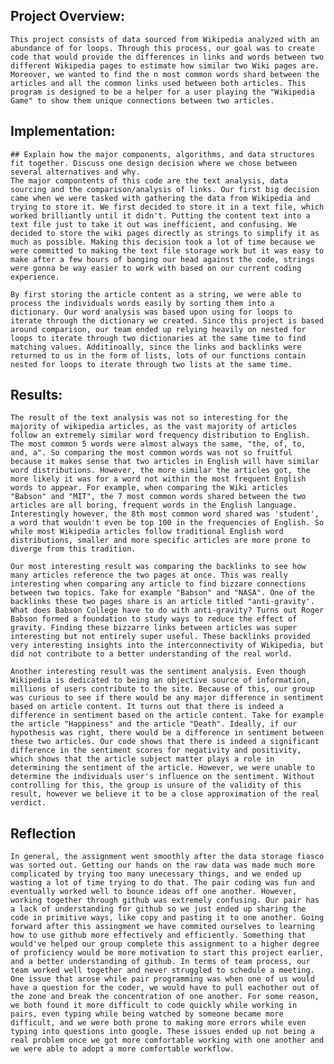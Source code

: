 ## Project Overview: 
    This project consists of data sourced from Wikipedia analyzed with an  abundance of for loops. Through this process, our goal was to create code that would provide the differences in links and words between two different Wikipedia pages to estimate how similar two Wiki pages are. Moreover, we wanted to find the n most common words shard between the articles and all the common links used between both articles. This program is designed to be a helper for a user playing the "Wikipedia Game" to show them unique connections between two articles. 




## Implementation:
    ## Explain how the major components, algorithms, and data structures fit together. Discuss one design decision where we chose between several alternatives and why.
    The major compontents of this code are the text analysis, data sourcing and the comparison/analysis of links. Our first big decision came when we were tasked with gathering the data from Wikipedia and trying to store it. We first decided to store it in a text file, which worked brilliantly until it didn't. Putting the content text into a text file just to take it out was inefficient, and confusing. We decided to store the wiki pages directly as strings to simplify it as much as possible. Making this decision took a lot of time because we were committed to making the text file storage work but it was easy to make after a few hours of banging our head against the code, strings were gonna be way easier to work with based on our current coding experience.

    By first storing the article content as a string, we were able to process the individuals words easily by sorting them into a dictionary. Our word analysis was based upon using for loops to iterate through the dictionary we created. Since this project is based around comparison, our team ended up relying heavily on nested for loops to iterate through two dictionaries at the same time to find matching values. Additinoally, since the links and backlinks were returned to us in the form of lists, lots of our functions contain nested for loops to iterate through two lists at the same time. 



## Results: 
    The result of the text analysis was not so interesting for the majority of wikipedia articles, as the vast majority of articles follow an extremely similar word frequency distribution to English. The most common 5 words were almost always the same, "the, of, to, and, a". So comparing the most common words was not so fruitful because it makes sense that two articles in English will have similar word distributions. However, the more similar the articles got, the more likely it was for a word not within the most frequent English words to appear. For example, when comparing the Wiki articles "Babson" and "MIT", the 7 most common words shared between the two articles are all boring, frequent words in the English language. Interestingly however, the 8th most common word shared was 'student', a word that wouldn't even be top 100 in the frequencies of English. So while most Wikipedia articles follow traditional English word distributions, smaller and more specific articles are more prone to diverge from this tradition. 

    Our most interesting result was comparing the backlinks to see how many articles reference the two pages at once. This was really interesting when comparing any article to find bizzare connections between two topics. Take for example "Babson" and "NASA". One of the backlinks these two pages share is an article titled "anti-gravity'. What does Babson College have to do with anti-gravity? Turns out Roger Babson formed a foundation to study ways to reduce the effect of gravity. Finding these bizzarre links between articles was super interesting but not entirely super useful. These backlinks provided very interesting insights into the interconnectivity of Wikipedia, but did not contribute to a better understanding of the real world. 

    Another interesting result was the sentiment analysis. Even though Wikipedia is dedicated to being an objective source of information, millions of users contribute to the site. Because of this, our group was curious to see if there would be any major difference in sentiment based on article content. It turns out that there is indeed a difference in sentiment based on the article content. Take for example the article "Happiness" and the article "Death". Ideally, if our hypothesis was right, there would be a difference in sentiment between these two articles. Our code shows that there is indeed a significant difference in the sentiment scores for negativity and positivity, which shows that the article subject matter plays a role in determining the sentiment of the article. However, we were unable to determine the individuals user's influence on the sentiment. Without controlling for this, the group is unsure of the validity of this result, however we believe it to be a close approximation of the real verdict. 
## Reflection
    In general, the assignment went smoothly after the data storage fiasco was sorted out. Getting our hands on the raw data was made much more complicated by trying too many unecessary things, and we ended up wasting a lot of time trying to do that. The pair coding was fun and eventually worked well to bounce ideas off one another. However, working together through github was extremely confusing. Our pair has a lack of understanding for github so we just ended up sharing the code in primitive ways, like copy and pasting it to one another. Going forward after this assingment we have commited ourselves to learning how to use github more effectively and efficiently. Something that would've helped our group complete this assignment to a higher degree of proficiency would be more motivation to start this project earlier, and a better understanding of github. In terms of team process, our team worked well together and never struggled to schedule a meeting. One issue that arose while pair programming was when one of us would have a question for the coder, we would have to pull eachother out of the zone and break the concentration of one another. For some reason, we both found it more difficult to code quickly while working in pairs, even typing while being watched by someone became more difficult, and we were both prone to making more errors while even typing into questions into google. These issues ended up not being a real problem once we got more comfortable working with one another and we were able to adopt a more comfortable workflow. 